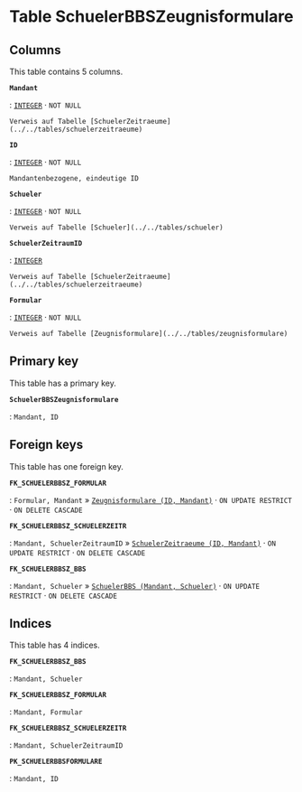 # Table **SchuelerBBSZeugnisformulare**

## Columns

This table contains 5 columns.

**`Mandant`**

:   [`INTEGER`](https://firebirdsql.org/file/documentation/html/en/refdocs/fblangref40/firebird-40-language-reference.html#fblangref40-datatypes-inttypes) · `NOT NULL`

    Verweis auf Tabelle [SchuelerZeitraeume](../../tables/schuelerzeitraeume)

**`ID`**

:   [`INTEGER`](https://firebirdsql.org/file/documentation/html/en/refdocs/fblangref40/firebird-40-language-reference.html#fblangref40-datatypes-inttypes) · `NOT NULL`

    Mandantenbezogene, eindeutige ID

**`Schueler`**

:   [`INTEGER`](https://firebirdsql.org/file/documentation/html/en/refdocs/fblangref40/firebird-40-language-reference.html#fblangref40-datatypes-inttypes) · `NOT NULL`

    Verweis auf Tabelle [Schueler](../../tables/schueler)

**`SchuelerZeitraumID`**

:   [`INTEGER`](https://firebirdsql.org/file/documentation/html/en/refdocs/fblangref40/firebird-40-language-reference.html#fblangref40-datatypes-inttypes)

    Verweis auf Tabelle [SchuelerZeitraeume](../../tables/schuelerzeitraeume)

**`Formular`**

:   [`INTEGER`](https://firebirdsql.org/file/documentation/html/en/refdocs/fblangref40/firebird-40-language-reference.html#fblangref40-datatypes-inttypes) · `NOT NULL`

    Verweis auf Tabelle [Zeugnisformulare](../../tables/zeugnisformulare)

## Primary key

This table has a primary key.

**`SchuelerBBSZeugnisformulare`**

:   `Mandant, ID`

## Foreign keys

This table has one foreign key.

**`FK_SCHUELERBBSZ_FORMULAR`**

:   `Formular, Mandant` » [`Zeugnisformulare (ID, Mandant)`](../../tables/zeugnisformulare) · `ON UPDATE RESTRICT` · `ON DELETE CASCADE`

**`FK_SCHUELERBBSZ_SCHUELERZEITR`**

:   `Mandant, SchuelerZeitraumID` » [`SchuelerZeitraeume (ID, Mandant)`](../../tables/schuelerzeitraeume) · `ON UPDATE RESTRICT` · `ON DELETE CASCADE`

**`FK_SCHUELERBBSZ_BBS`**

:   `Mandant, Schueler` » [`SchuelerBBS (Mandant, Schueler)`](../../tables/schuelerbbs) · `ON UPDATE RESTRICT` · `ON DELETE CASCADE`

## Indices

This table has 4 indices.

**`FK_SCHUELERBBSZ_BBS`**

:   `Mandant, Schueler`

**`FK_SCHUELERBBSZ_FORMULAR`**

:   `Mandant, Formular`

**`FK_SCHUELERBBSZ_SCHUELERZEITR`**

:   `Mandant, SchuelerZeitraumID`

**`PK_SCHUELERBBSFORMULARE`**

:   `Mandant, ID`
